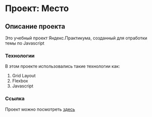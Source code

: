 # Проект: Место

## Описание проекта

Это учебный проект Яндекс.Практикума, созданный для отработки темы по Javascript

### Технологии

В этом проекте использовались такие технологии как:

1. Grid Layout
2. Flexbox
3. Javascript


### Ссылка
Проект можно посмотреть [здесь](https://nemial.github.io/mesto/index.html)
